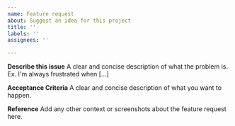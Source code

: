 ```yaml
---
name: Feature request
about: Suggest an idea for this project
title: ''
labels: ''
assignees: ''

---
```


**Describe this issue**
A clear and concise description of what the problem is. Ex. I'm always frustrated when [...]

**Acceptance Criteria**
A clear and concise description of what you want to happen.

**Reference**
Add any other context or screenshots about the feature request here.
